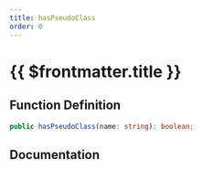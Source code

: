 ```yaml
---
title: hasPseudoClass
order: 0
---
```


# {{ $frontmatter.title }}

## Function Definition

```ts
public hasPseudoClass(name: string): boolean;
```

## Documentation

<!--@include: ./parts/hasPseudoClass.md-->
